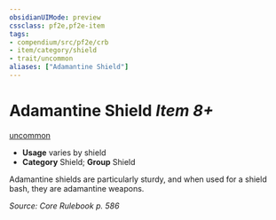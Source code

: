 ```yaml
---
obsidianUIMode: preview
cssclass: pf2e,pf2e-item
tags:
- compendium/src/pf2e/crb
- item/category/shield
- trait/uncommon
aliases: ["Adamantine Shield"]
---
```

# Adamantine Shield *Item 8+*  
[uncommon](../../../rules/traits/uncommon.md)  

- **Usage** varies by shield
- **Category** Shield; **Group** Shield 

Adamantine shields are particularly sturdy, and when used for a shield bash, they are adamantine weapons.

*Source: Core Rulebook p. 586*